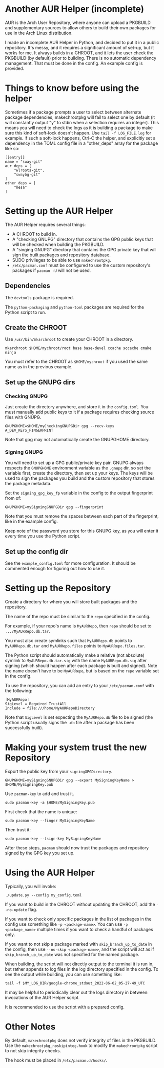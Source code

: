 # Another AUR Helper (incomplete)

AUR is the Arch User Repository, where anyone can upload a PKGBUILD and
supplementary sources to allow others to build their own packages for use in the
Arch Linux distribution.

I made an incomplete AUR Helper in Python, and decided to put it in a public
repository. It's messy, and it requires a significant amount of set-up, but it
works for me. It always builds in a CHROOT, and it lets the user check the
PKGBUILD (by default) prior to building. There is no automatic dependency
management. That must be done in the config. An example config is provided.

# Things to know before using the helper

Sometimes if a package prompts a user to select between alternate package
dependencies, makechrootpkg will fail to select one by default (it will
constantly output "y" to stdin when a selection requires an integer). This means
you will need to check the logs as it is building a package to make sure this
kind of soft-lock doesn't happen. Use `tail -f LOG_FILE.log` for example. If
such a soft-lock happens, Ctrl-C the helper, and explicitly set a dependency in
the TOML config file in a "other\_deps" array for the package like so:

    [[entry]]
    name = "sway-git"
    aur_deps = [
        "wlroots-git",
        "swaybg-git"
    ]
    other_deps = [
        "mesa"
    ]

# Setting up the AUR Helper

The AUR Helper requires several things:

  - A CHROOT to build in.
  - A "checking GNUPG" directory that contains the GPG public keys that will be
    checked when building the PKGBUILD.
  - A "singing GNUPG" directory that contains the GPG private key that will sign
    the built packages and repository database.
  - SUDO privileges to be able to use `makechrootpkg`.
  - `/etc/pacman.conf` must be configured to use the custom repository's
    packages if `pacman -U` will not be used.

## Dependencies

The `devtools` package is required.

The `python-packaging` and `python-toml` packages are required for the Python
script to run.

## Create the CHROOT

Use `/usr/bin/mkarchroot` to create your CHROOT in a directory.

    mkarchroot $HOME/mychroot/root base base-devel ccache sccache cmake ninja

You must refer to the CHROOT as `$HOME/mychroot` if you used the same name as in
the previous example.

## Set up the GNUPG dirs

### Checking GNUPG

Just create the directory anywhere, and store it in the `config.toml`. You must
manually add public keys to it if a package requires checking source files with
GNUPG.

    GNUPGHOME=$HOME/myCheckingGNUPGDir gpg --recv-keys A_DEV_KEYS_FINGERPRINT

Note that gpg may not automatically create the GNUPGHOME directory.

### Signing GNUPG

You will need to set up a GPG public/private key pair. GNUPG always respects
the `GNUPGHOME` environment variable as the `.gnupg` dir, so set the variable
first, create the directory, then set up your keys. The keys will be used to
sign the packages you build and the custom repository that stores the package
metadata.

Set the `signing_gpg_key_fp` variable in the config to the output fingerprint
from of:

    GNUPGHOME=mySigningGNUPGDir gpg --fingerprint

Note that you must remove the spaces between each part of the fingerprint, like
in the example config.

Keep note of the password you store for this GNUPG key, as you will enter it
every time you use the Python script.

## Set up the config dir

See the `example_config.toml` for more configuration. It should be commented
enough for figuring out how to use it.

# Setting up the Repository

Create a directory for where you will store built packages and the repository.

The name of the repo must be similar to the `repo` specified in the config.

For example, if your repo's name is `MyAURRepo`, then `repo` should be set to
`.../MyAURRepo.db.tar`.

You must also create symlinks such that `MyAURRepo.db` points to
`MyAURRepo.db.tar` and `MyAURRepo.files` points to `MyAURRepo.files.tar`.

The Python script should automatically make a relative (not absolute) symlink to
`MyAURRepo.db.tar.sig` with the name `MyAURRepo.db.sig` after signing (which
should happen after each package is built and signed). Note the name doesn't
have to be `MyAURRepo`, but is based on the `repo` variable set in the config.

To use the repository, you can add an entry to your `/etc/pacman.conf` with the
following:

    [MyAURRepo]
    SigLevel = Required TrustAll
    Include = file:///home/MyAURRepoDirectory

Note that `SigLevel` is set expecting the `MyAURRepo.db` file to be signed (the
Python script usually signs the `.db` file after a package has been successfully
built).

# Making your system trust the new Repository

Export the public key from your `signingGPGDirectory`.

    GNUPGHOME=mySigningGNUPGDir gpg --export MySigningKeyName > $HOME/MySigningKey.pub

Use `pacman-key` to add and trust it.

    sudo pacman-key -a $HOME/MySigningKey.pub

First check that the name is unique:

    sudo pacman-key --finger MySigningKeyName

Then trust it:

    sudo pacman-key --lsign-key MySigningKeyName

After these steps, `pacman` should now trust the packages and repository signed
by the GPG key you set up.

# Using the AUR Helper

Typically, you will invoke:

    ./update.py --config my_config.toml

If you want to build in the CHROOT without updating the CHROOT, add the
`--no-update` flag.

If you want to check only specific packages in the list of packages in the
config use something like `-p <package-name>`. You can use `-p <package_name>`
multiple times if you want to check a handful of packages only.

If you want to not skip a package marked with `skip_branch_up_to_date` in the
config, then use `--no-skip <package-name>`, and the script will act as if
`skip_branch_up_to_date` was not specified for the named package.

When building, the script will not directly output to the terminal it is run in,
but rather appends to log files in the log directory specified in the config. To
see the output while building, you can use something like:

    tail -f $MY_LOG_DIR/google-chrome_stdout_2022-06-02_05-27-49_UTC

It may be helpful to periodically clear out the logs directory in between
invocations of the AUR Helper script.

It is recommended to use the script with a prepared config.

# Other Notes

By default, `makechrootpkg` does not verify integrity of files in the PKGBUILD.
Use the `makechrootpkg_noskipinteg.hook` to modify the `makechrootpkg` script to
not skip integrity checks.

The hook must be placed in `/etc/pacman.d/hooks/`.

